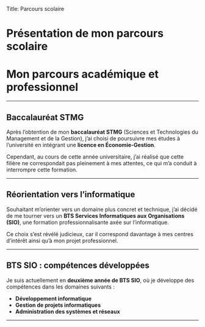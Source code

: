 Title: Parcours scolaire

# Présentation de mon parcours scolaire

<!--Après un bac **STI2D** spécialité **SIN** (**S**ystèmes d'**I**nformations & **N**umérique) j'avais la volonté de poursuivre dans le domaine de l'informatique. Après m'être renseigné, j'avais recensé les poursuite d'études suivantes dans le domaine de l'informatique :



**1. BTS SIO** (**S**ervices **I**nformatiques aux **O**rganisations)

- **<u>Options :</u>**
    - **SISR** (**S**olutions d’**I**nfrastructure, **S**ystèmes et **R**éseaux) → administration réseaux, cybersécurité, cloud, virtualisation.
    - **SLAM** (**S**olutions **L**ogicielles et **A**pplications **M**étiers) → développement d’applications, web, bases de données.


- **<u>Durée :</u>** 2 ans.
- **<u>Débouchés :</u>** emploi direct (technicien support, admin systèmes/réseaux, développeur junior) ou poursuite d’études (Bachelor, BUT, Licence).


**2. BTS CIEL** (**C**ybersécurité, **I**nformatique et réseaux, **É**lectronique) : Nouvelle filière (remplace une partie du **BTS SN**).

Orienté systèmes numériques, réseaux, électronique et cybersécurité.

- **<u>Débouchés :</u>** technicien réseaux, support, sécurité. Possible poursuite en Bachelor cybersécurité ou BUT.


**3. BUT Informatique** (ex-DUT) :

Formation en 3 ans (mais on peut sortir après 2 ans avec un DUT).

- **<u>Spécialités :</u>** développement, data, systèmes et réseaux, gestion de projets.
- **<u>Points forts :</u>** pédagogie par projets, bonne réputation auprès des entreprises.
- **<u>Débouchés :</u>** bac +3 direct, insertion professionnelle ou poursuite en Master/école d’ingénieur.



J'ai opté pour le **BTS SIO** en spécialité **SLAM** pour approfondir mes compétences en développement d'applications.-->
# Mon parcours académique et professionnel

---

## Baccalauréat STMG

Après l’obtention de mon **baccalauréat STMG** (Sciences et Technologies du Management et de la Gestion), j’ai choisi de poursuivre mes études à l’université en intégrant une **licence en Économie-Gestion**.

Cependant, au cours de cette année universitaire, j’ai réalisé que cette filière ne correspondait pas pleinement à mes attentes, ce qui m’a conduit à interrompre cette formation.

---

## Réorientation vers l’informatique

Souhaitant m’orienter vers un domaine plus concret et technique, j’ai décidé de me tourner vers un **BTS Services Informatiques aux Organisations (SIO)**, une formation professionnalisante axée sur l’informatique.

Ce choix s’est révélé judicieux, car il correspond davantage à mes centres d’intérêt ainsi qu’à mon projet professionnel.

---

## BTS SIO : compétences développées

Je suis actuellement en **deuxième année de BTS SIO**, où je développe des compétences dans les domaines suivants :

- **Développement informatique**  
- **Gestion de projets informatiques**  
- **Administration des systèmes et réseaux**

---


